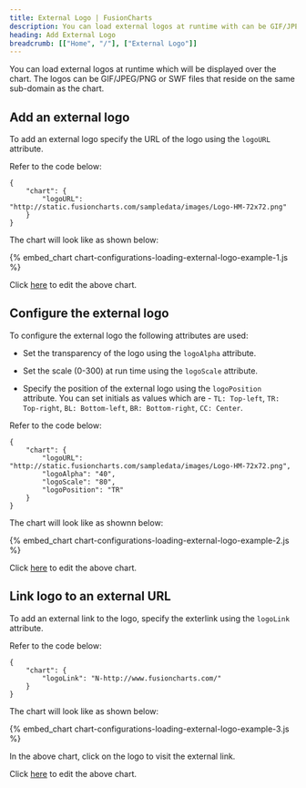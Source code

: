 ```yaml
---
title: External Logo | FusionCharts
description: You can load external logos at runtime with can be GIF/JPEG/PNG or SWF files. This section talks about configuring and linking the logo to an external URL
heading: Add External Logo
breadcrumb: [["Home", "/"], ["External Logo"]]
---
```


You can load external logos at runtime which will be displayed over the chart. The logos can be GIF/JPEG/PNG or SWF files that reside on the same sub-domain as the chart.

## Add an external logo

To add an external logo specify the URL of the logo using the `logoURL` attribute. 

Refer to the code below:

```
{
    "chart": {
        "logoURL": "http://static.fusioncharts.com/sampledata/images/Logo-HM-72x72.png"
    }
}
```

The chart will look like as shown below:

{% embed_chart chart-configurations-loading-external-logo-example-1.js %}

Click [here](http://jsfiddle.net/fusioncharts/xwmrw80q/) to edit the above chart.

## Configure the external logo

To configure the external logo the following attributes are used:

* Set the transparency of the logo using the `logoAlpha` attribute. 

* Set the scale (0-300) at run time using the `logoScale` attribute.

*  Specify the position of the external logo using the `logoPosition` attribute. You can set initials as values which are - `TL: Top-left`, `TR: Top-right`, `BL: Bottom-left`, `BR: Bottom-right`, `CC: Center`.

Refer to the code below:

```
{
    "chart": {
        "logoURL": "http://static.fusioncharts.com/sampledata/images/Logo-HM-72x72.png",
        "logoAlpha": "40",
        "logoScale": "80",
        "logoPosition": "TR"
    }
}
```

The chart will look like as shownn below:

{% embed_chart chart-configurations-loading-external-logo-example-2.js %}

Click [here](http://jsfiddle.net/fusioncharts/za1a6xer/) to edit the above chart.

## Link logo to an external URL

To add an external link to the logo, specify the exterlink using the `logoLink` attribute. 

Refer to the code below:

```
{
    "chart": {
        "logoLink": "N-http://www.fusioncharts.com/"
    }
}
```

The chart will look like as shown below:

{% embed_chart chart-configurations-loading-external-logo-example-3.js %}

In the above chart, click on the logo to visit the external link.

Click [here](http://jsfiddle.net/fusioncharts/s0shLfau/) to edit the above chart.